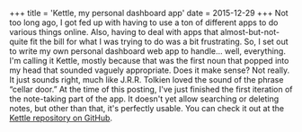 +++
title = 'Kettle, my personal dashboard app'
date = 2015-12-29
+++
Not too long ago, I got fed up with having to use a ton of different apps to do various things online. Also, having to deal with apps that almost-but-not-quite fit the bill for what I was trying to do was a bit frustrating. So, I set out to write my own personal dashboard web app to handle… well, everything. I'm calling it Kettle, mostly because that was the first noun that popped into my head that sounded vaguely appropriate. Does it make sense? Not really. It just sounds right, much like J.R.R. Tolkien loved the sound of the phrase “cellar door.” At the time of this posting, I've just finished the first iteration of the note-taking part of the app. It doesn't yet allow searching or deleting notes, but other than that, it's perfectly usable. You can check it out at the [Kettle repository on GitHub](https://github.com/BenOvermyer/kettle-dashboard).
